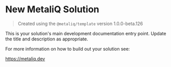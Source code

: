 # New MetaliQ Solution

> Created using the `@metaliq/template` version 1.0.0-beta.126

This is your solution's main development documentation entry point. Update the title and description as appropriate.

For more information on how to build out your solution see:

https://metaliq.dev
